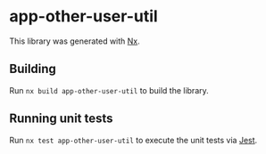 # app-other-user-util

This library was generated with [Nx](https://nx.dev).

## Building

Run `nx build app-other-user-util` to build the library.

## Running unit tests

Run `nx test app-other-user-util` to execute the unit tests via [Jest](https://jestjs.io).
